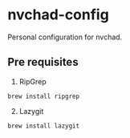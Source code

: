 # nvchad-config

Personal configuration for nvchad.

## Pre requisites

1. RipGrep

```
brew install ripgrep
```

2. Lazygit

```
brew install lazygit
```



